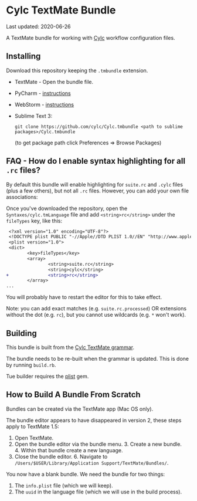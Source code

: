 # Cylc TextMate Bundle

Last updated: <span actions:bind='update-date'>2020-06-26</span>

A TextMate bundle for working with [Cylc](http://www.cylc.org) workflow
configuration files.

## Installing

Download this repository keeping the `.tmbundle` extension.

* TextMate - Open the bundle file.
* PyCharm - [instructions](https://www.jetbrains.com/help/pycharm/tutorial-using-textmate-bundles.html)
* WebStorm - [instructions](https://www.jetbrains.com/help/webstorm/tutorial-using-textmate-bundles.html)
* Sublime Text 3:

    ``git clone https://github.com/cylc/Cylc.tmbundle <path to sublime packages>/Cylc.tmbundle``

   (to get package path click Preferences => Browse Packages)

## FAQ - How do I enable syntax highlighting for all `.rc` files?

By default this bundle will enable highlighting for `suite.rc` and `.cylc` files (plus a few others), but not all `.rc` files. However, you can add your own file associations:

Once you've downloaded the repository, open the `Syntaxes/cylc.tmLanguage` file and add `<string>rc</string>` under the `fileTypes` key, like this:
```diff
 <?xml version="1.0" encoding="UTF-8"?>
 <!DOCTYPE plist PUBLIC "-//Apple//DTD PLIST 1.0//EN" "http://www.apple.com/DTDs/PropertyList-1.0.dtd">
 <plist version="1.0">
 <dict>
        <key>fileTypes</key>
        <array>
                <string>suite.rc</string>
                <string>cylc</string>
+               <string>rc</string>
        </array>
...
```
You will probably have to restart the editor for this to take effect.

Note: you can add exact matches (e.g. `suite.rc.processed`) OR extensions without the dot (e.g. `rc`), but you cannot use wildcards (e.g. `*` won't work).

## Building

This bundle is built from the
[Cylc TextMate grammar](https://github.com/cylc/cylc-textmate-grammar).

The bundle needs to be re-built when the grammar is updated. This is done by
running `build.rb`.

Tue builder requires the
[plist](https://rubygems.org/gems/plist/versions/3.5.0) gem.

## How to Build A Bundle From Scratch

Bundles can be created via the TextMate app (Mac OS only).

The bundle editor appears to have disappeared in version 2, these steps apply
to TextMate 1.5:

1. Open TextMate.
2. Open the bundle editor via the bundle menu.
3. Create a new bundle.
4. Within that bundle create a new language.
5. Close the bundle editor.
6. Navigate to `/Users/$USER/Library/Application Support/TextMate/Bundles/`.

You now have a blank bundle. We need the bundle for two things:

1. The `info.plist` file (which we will keep).
2. The `uuid` in the language file (which we will use in the build process).
